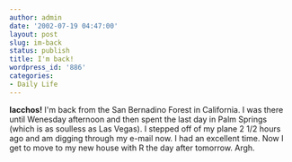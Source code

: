 ```yaml
---
author: admin
date: '2002-07-19 04:47:00'
layout: post
slug: im-back
status: publish
title: I'm back!
wordpress_id: '886'
categories:
- Daily Life
---
```


**Iacchos!** I'm back from the San Bernadino Forest in California. I was
there until Wenesday afternoon and then spent the last day in Palm
Springs (which is as soulless as Las Vegas). I stepped off of my plane 2
1/2 hours ago and am digging through my e-mail now. I had an excellent
time. Now I get to move to my new house with R the day after tomorrow.
Argh.
